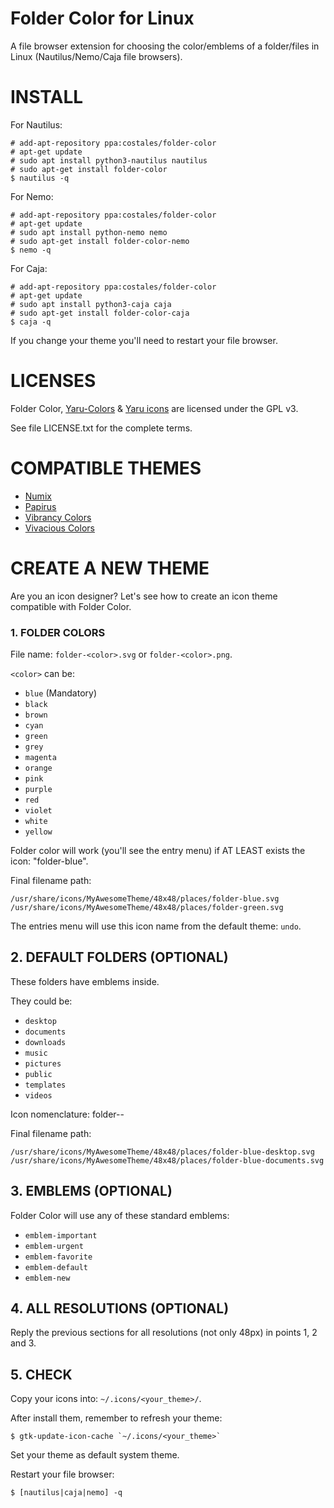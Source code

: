 # Folder Color for Linux

A file browser extension for choosing the color/emblems of a folder/files in Linux (Nautilus/Nemo/Caja file browsers).

# INSTALL

For Nautilus:

```
# add-apt-repository ppa:costales/folder-color
# apt-get update
# sudo apt install python3-nautilus nautilus
# sudo apt-get install folder-color
$ nautilus -q
```

For Nemo:

```
# add-apt-repository ppa:costales/folder-color
# apt-get update
# sudo apt install python-nemo nemo
# sudo apt-get install folder-color-nemo
$ nemo -q
```

For Caja:

```
# add-apt-repository ppa:costales/folder-color
# apt-get update
# sudo apt install python3-caja caja
# sudo apt-get install folder-color-caja
$ caja -q
```

If you change your theme you'll need to restart your file browser.


# LICENSES

Folder Color, [Yaru-Colors](https://github.com/Jannomag/Yaru-Colors) & [Yaru icons](https://github.com/ubuntu/yaru) are licensed under the GPL v3.

See file LICENSE.txt for the complete terms.

# COMPATIBLE THEMES

 * [Numix](https://numixproject.org/)
 * [Papirus](http://web.archive.org/web/20210823213922/https://github.com/PapirusDevelopmentTeam/papirus-icon-theme)
 * [Vibrancy Colors](https://www.ravefinity.com/p/vibrancy-colors-gtk-icon-theme.html)
 * [Vivacious Colors](https://www.ravefinity.com/p/vivacious-colors-gtk-icon-theme.html)


# CREATE A NEW THEME

Are you an icon designer? Let's see how to create an icon theme compatible with Folder Color.

### 1. FOLDER COLORS

File name: `folder-<color>.svg` or `folder-<color>.png`.

`<color>` can be:

 * `blue` (Mandatory)
 * `black`
 * `brown`
 * `cyan`
 * `green`
 * `grey`
 * `magenta`
 * `orange`
 * `pink`
 * `purple`
 * `red`
 * `violet`
 * `white`
 * `yellow`

Folder color will work (you'll see the entry menu) if AT LEAST exists the icon: "folder-blue".

Final filename path:

```
/usr/share/icons/MyAwesomeTheme/48x48/places/folder-blue.svg
/usr/share/icons/MyAwesomeTheme/48x48/places/folder-green.svg
```

The entries menu will use this icon name from the default theme: `undo`.


## 2. DEFAULT FOLDERS (OPTIONAL)

These folders have emblems inside.

They could be:

 * `desktop`
 * `documents`
 * `downloads`
 * `music`
 * `pictures`
 * `public`
 * `templates`
 * `videos`

Icon nomenclature: folder-<color>-<emblem>

Final filename path:

```
/usr/share/icons/MyAwesomeTheme/48x48/places/folder-blue-desktop.svg
/usr/share/icons/MyAwesomeTheme/48x48/places/folder-blue-documents.svg
```


## 3. EMBLEMS (OPTIONAL)

Folder Color will use any of these standard emblems:

 * `emblem-important`
 * `emblem-urgent`
 * `emblem-favorite`
 * `emblem-default`
 * `emblem-new`

## 4. ALL RESOLUTIONS (OPTIONAL)

Reply the previous sections for all resolutions (not only 48px) in points 1, 2 and 3.


## 5. CHECK

Copy your icons into: `~/.icons/<your_theme>/`.

After install them, remember to refresh your theme:

```
$ gtk-update-icon-cache `~/.icons/<your_theme>`
```

Set your theme as default system theme.

Restart your file browser:

```
$ [nautilus|caja|nemo] -q
```

